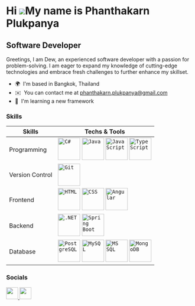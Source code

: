 Hi ![](https://user-images.githubusercontent.com/18350557/176309783-0785949b-9127-417c-8b55-ab5a4333674e.gif)My name is Phanthakarn Plukpanya
=============================================================================================================================================

Software Developer
------------------

Greetings, I am Dew, an experienced software developer with a passion for problem-solving. I am eager to expand my knowledge of cutting-edge technologies and embrace fresh challenges to further enhance my skillset.

* 🌍  I'm based in Bangkok, Thailand
* ✉️  You can contact me at [phanthakarn.plukpanya@gmail.com](mailto:phanthakarn.plukpanya@gmail.com)
* 🧠  I'm learning a new framework

### Skills

| Skills            | Techs & Tools |
|-------------------|---------------|
| Programming       | <code><a href="https://upload.wikimedia.org/wikipedia/commons/b/bd/Logo_C_sharp.svg" target="_blank" rel="noreferrer"><img src="https://upload.wikimedia.org/wikipedia/commons/b/bd/Logo_C_sharp.svg" title="C#" alt="C#" width="60" height="60"/></a></code> <code><a href="https://brandslogos.com/wp-content/uploads/images/large/java-logo-1.png" target="_blank" rel="noreferrer"><img src="https://brandslogos.com/wp-content/uploads/images/large/java-logo-1.png" title="Java" alt="Java" width="60" height="60"/></a></code> <code><a href="https://upload.wikimedia.org/wikipedia/commons/thumb/6/6a/JavaScript-logo.png/800px-JavaScript-logo.png" target="_blank" rel="noreferrer"><img src="https://upload.wikimedia.org/wikipedia/commons/thumb/6/6a/JavaScript-logo.png/800px-JavaScript-logo.png" title="JavaScript" alt="JavaScript" width="60" height="60"/></a></code> <code><a href="https://upload.wikimedia.org/wikipedia/commons/thumb/4/4c/Typescript_logo_2020.svg/1200px-Typescript_logo_2020.svg.png" target="_blank" rel="noreferrer"><img src="https://upload.wikimedia.org/wikipedia/commons/thumb/4/4c/Typescript_logo_2020.svg/1200px-Typescript_logo_2020.svg.png" title="TypeScript" alt="TypeScript" width="60" height="60"/></a></code> |
| Version Control   | <code><a href="https://git-scm.com/images/logos/downloads/Git-Icon-1788C.png" target="_blank" rel="noreferrer"><img src="https://git-scm.com/images/logos/downloads/Git-Icon-1788C.png" title="Git" alt="Git" width="60" height="60"/></a></code> |
| Frontend          | <code><a href="https://upload.wikimedia.org/wikipedia/commons/6/61/HTML5_logo_and_wordmark.svg" target="_blank" rel="noreferrer"><img src="https://upload.wikimedia.org/wikipedia/commons/6/61/HTML5_logo_and_wordmark.svg" title="HTML" alt="HTML" width="60" height="60"/></a></code> <code><a href="https://upload.wikimedia.org/wikipedia/commons/d/d5/CSS3_logo_and_wordmark.svg" target="_blank" rel="noreferrer"><img src="https://upload.wikimedia.org/wikipedia/commons/d/d5/CSS3_logo_and_wordmark.svg" title="CSS" alt="CSS" width="60" height="60"/></a></code> <code><a href="https://upload.wikimedia.org/wikipedia/commons/c/cf/Angular_full_color_logo.svg" target="_blank" rel="noreferrer"><img src="https://upload.wikimedia.org/wikipedia/commons/c/cf/Angular_full_color_logo.svg" title="Angular" alt="Angular" width="60" height="60"/></a></code> |
| Backend           | <code><a href="https://upload.wikimedia.org/wikipedia/commons/0/0e/Microsoft_.NET_logo.png" target="_blank" rel="noreferrer"><img src="https://upload.wikimedia.org/wikipedia/commons/0/0e/Microsoft_.NET_logo.png" title=".NET" alt=".NET" width="60" height="60"/></a></code> <code><a href="https://dz2cdn1.dzone.com/storage/temp/12434118-spring-boot-logo.png" target="_blank" rel="noreferrer"><img src="https://dz2cdn1.dzone.com/storage/temp/12434118-spring-boot-logo.png" title="Spring Boot" alt="Spring Boot" width="60" height="60"/></a></code> |
| Database          | <code><a href="https://images.g2crowd.com/uploads/product/image/large_detail/large_detail_251be2af3ae607c45c14e816eaa1cf41/postgresql.png" target="_blank" rel="noreferrer"><img src="https://images.g2crowd.com/uploads/product/image/large_detail/large_detail_251be2af3ae607c45c14e816eaa1cf41/postgresql.png" title="PostgreSQL" alt="PostgreSQL" width="60" height="60"/></a></code> <code><a href="https://cdn.freebiesupply.com/logos/large/2x/mysql-5-logo-png-transparent.png" target="_blank" rel="noreferrer"><img src="https://cdn.freebiesupply.com/logos/large/2x/mysql-5-logo-png-transparent.png" title="MySQL" alt="MySQL" width="60" height="60"/></a></code> <code><a href="https://www.freeiconspng.com/thumbs/sql-server-icon-png/sql-server-icon-png-8.png" target="_blank" rel="noreferrer"><img src="https://www.freeiconspng.com/thumbs/sql-server-icon-png/sql-server-icon-png-8.png" title="MS SQL" alt="MS SQL" width="60" height="60"/></a></code> <code><a href="https://www.pngall.com/wp-content/uploads/13/Mongodb-PNG-Image-HD.png" target="_blank" rel="noreferrer"><img src="https://www.pngall.com/wp-content/uploads/13/Mongodb-PNG-Image-HD.png" title="MongoDB" alt="MongoDB" width="60" height="60"/></a></code> |




### Socials

<p align="left"> <a href="https://www.github.com/phanthakarnp1997" target="_blank" rel="noreferrer"> <picture> <source media="(prefers-color-scheme: dark)" srcset="https://raw.githubusercontent.com/danielcranney/readme-generator/main/public/icons/socials/github-dark.svg" /> <source media="(prefers-color-scheme: light)" srcset="https://raw.githubusercontent.com/danielcranney/readme-generator/main/public/icons/socials/github.svg" /> <img src="https://raw.githubusercontent.com/danielcranney/readme-generator/main/public/icons/socials/github.svg" width="32" height="32" /> </picture> </a> <a href="https://www.linkedin.com/in/phanthakarn-plukpanya-358863193" target="_blank" rel="noreferrer"> <picture> <source media="(prefers-color-scheme: dark)" srcset="undefined" /> <source media="(prefers-color-scheme: light)" srcset="https://raw.githubusercontent.com/danielcranney/readme-generator/main/public/icons/socials/linkedin.svg" /> <img src="https://raw.githubusercontent.com/danielcranney/readme-generator/main/public/icons/socials/linkedin.svg" width="32" height="32" /> </picture> </a></p>
